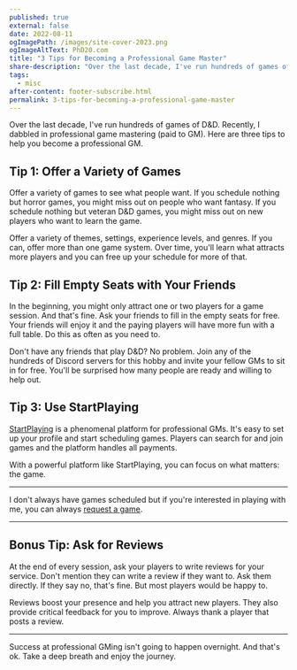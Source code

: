 ```yaml
---
published: true
external: false
date: 2022-08-11
ogImagePath: /images/site-cover-2023.png
ogImageAltText: PhD20.com
title: "3 Tips for Becoming a Professional Game Master"
share-description: "Over the last decade, I've run hundreds of games of D&D. Recently, I dabbled in professional game mastering (paid to GM). Here are three tips to help you become a professional GM."
tags:
  - misc
after-content: footer-subscribe.html
permalink: 3-tips-for-becoming-a-professional-game-master
---
```


Over the last decade, I've run hundreds of games of D&D. Recently, I dabbled in professional game mastering (paid to GM). Here are three tips to help you become a professional GM.

## Tip 1: Offer a Variety of Games

Offer a variety of games to see what people want. If you schedule nothing but horror games, you might miss out on people who want fantasy. If you schedule nothing but veteran D&D games, you might miss out on new players who want to learn the game.

Offer a variety of themes, settings, experience levels, and genres. If you can, offer more than one game system. Over time, you'll learn what attracts more players and you can free up your schedule for more of that.

## Tip 2: Fill Empty Seats with Your Friends

In the beginning, you might only attract one or two players for a game session. And that's fine. Ask your friends to fill in the empty seats for free. Your friends will enjoy it and the paying players will have more fun with a full table. Do this as often as you need to. 

Don't have any friends that play D&D? No problem. Join any of the hundreds of Discord servers for this hobby and invite your fellow GMs to sit in for free. You'll be surprised how many people are ready and willing to help out.

## Tip 3: Use StartPlaying

[StartPlaying](https://startplaying.games) is a phenomenal platform for professional GMs. It's easy to set up your profile and start scheduling games. Players can search for and join games and the platform handles all payments.

With a powerful platform like StartPlaying, you can focus on what matters: the game.

---

I don't always have games scheduled but if you're interested in playing with me, you can always [request a game](https://startplaying.games/request/gm/clb066jlx001q08lc1ia77ykm).

---

## Bonus Tip: Ask for Reviews

At the end of every session, ask your players to write reviews for your service. Don't mention they can write a review if they want to. Ask them directly. If they say no, that's fine. But most players would be happy to. 

Reviews boost your presence and help you attract new players. They also provide critical feedback for you to improve. Always thank a player that posts a review.

---

Success at professional GMing isn't going to happen overnight. And that's ok. Take a deep breath and enjoy the journey. 